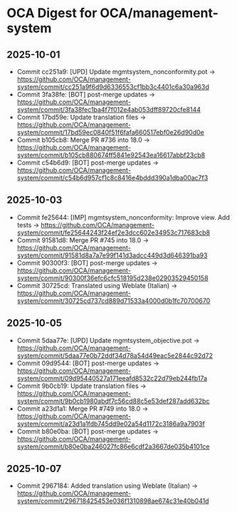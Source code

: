 # OCA Digest for OCA/management-system

## 2025-10-01

- Commit cc251a9: [UPD] Update mgmtsystem_nonconformity.pot → https://github.com/OCA/management-system/commit/cc251a9f6d9d6336553cf1bb3c4401c6a30a963d
- Commit 3fa38fe: [BOT] post-merge updates → https://github.com/OCA/management-system/commit/3fa38fec1ba4f7f012e4ab053dff89720cfe8144
- Commit 17bd59e: Update translation files → https://github.com/OCA/management-system/commit/17bd59ec0840f51f6fafa660517ebf0e26d90d0e
- Commit b105cb8: Merge PR #736 into 18.0 → https://github.com/OCA/management-system/commit/b105cb880674ff5841e92543ea16617abbf23cb8
- Commit c54b6d9: [BOT] post-merge updates → https://github.com/OCA/management-system/commit/c54b6d957cf1c8c8416e4bddd390a1dba00ac7f3

## 2025-10-03

- Commit fe25644: [IMP] mgmtsystem_nonconformity: Improve view. Add tests → https://github.com/OCA/management-system/commit/fe25644243f24ef2e3dcc602e34953c717683cb8
- Commit 91581d8: Merge PR #745 into 18.0 → https://github.com/OCA/management-system/commit/91581d8a7a7e99f141d3adcc449d3d646391ba93
- Commit 90300f3: [BOT] post-merge updates → https://github.com/OCA/management-system/commit/90300f36efc6cfc518195d238e02903529450158
- Commit 30725cd: Translated using Weblate (Italian) → https://github.com/OCA/management-system/commit/30725cd737cd889d71533a4000d0b1fc70700670

## 2025-10-05

- Commit 5daa77e: [UPD] Update mgmtsystem_objective.pot → https://github.com/OCA/management-system/commit/5daa77e0b72ddf34d78a54d49eac5e2844c92d72
- Commit 09d9544: [BOT] post-merge updates → https://github.com/OCA/management-system/commit/09d95440527a171eeafd8532c22d79eb244fb17a
- Commit 9b0cb19: Update translation files → https://github.com/OCA/management-system/commit/9b0cb1980abdf7c56cd88c5e53def287add632bc
- Commit a23d1a1: Merge PR #749 into 18.0 → https://github.com/OCA/management-system/commit/a23d1a1fdb745dd9e02a54d1172c3186a9a7903f
- Commit b80e0ba: [BOT] post-merge updates → https://github.com/OCA/management-system/commit/b80e0ba246027fc86e6cdf2a3667de035b4101ce

## 2025-10-07

- Commit 2967184: Added translation using Weblate (Italian) → https://github.com/OCA/management-system/commit/296718425453e036f1310898ae674c31e40b041d

